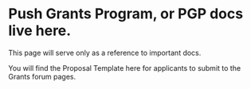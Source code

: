 # Push Grants Program, or PGP docs live here.

This page will serve only as a reference to important docs.

You will find the Proposal Template here for applicants to submit to the Grants forum pages.
